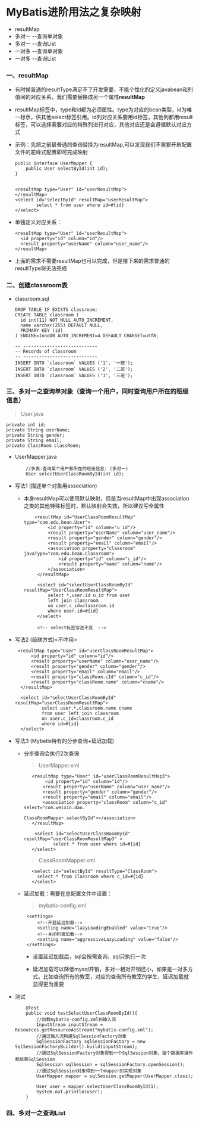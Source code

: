 # MyBatis进阶用法之复杂映射

* resultMap
* 多对一 --查询单对象
* 多对一 --查询List
* 一对多 --查询单对象
* 一对多 --查询List

### 一、resultMap

* 有时候普通的resultType满足不了开发需要，不能个性化的定义javabean和列值间的对应关系，我们需要替换成另一个属性**resultMap**

* resultMap标签中，type和id都为必须属性。type为对应的bean类型，id为唯一标示，供其他select标签引用。id列对应关系要用id标签，其他列都用result标签，可以选择需要对应的特殊列进行对应，其他对应还是会遵循默认对应方式

* 示例：先把之前最普通的查询替换为resultMap,可以发现我们不需要开启配置文件的驼峰式配置即可完成映射

      public interface UserMapper {
          public User selectById(int id);
      }
      

      <resultMap type="User" id="userResultMap">
      </resultMap>
      <select id="selectById" resultMap="userResultMap">
              select * from user where id=#{id}
      </select>

* 单独定义对应关系：

      <resultMap type="User" id="userResultMap">
        <id property="id" column="id"/>
        <result property="userName" column="user_name"/>
      </resultMap>

* 上面的需求不需要resultMap也可以完成，但是接下来的需求普通的resultType将无法完成

### 二、创建classroom表

* classroom.sql

      DROP TABLE IF EXISTS classroom;
      CREATE TABLE classroom (
        id int(11) NOT NULL AUTO_INCREMENT,
        name varchar(255) DEFAULT NULL,
        PRIMARY KEY (id)
      ) ENGINE=InnoDB AUTO_INCREMENT=4 DEFAULT CHARSET=utf8;

      -- ----------------------------
      -- Records of classroom
      -- ----------------------------
      INSERT INTO `classroom` VALUES ('1', '一班');
      INSERT INTO `classroom` VALUES ('2', '二班');
      INSERT INTO `classroom` VALUES ('3', '三班');

### 三、多对一之查询单对象（查询一个用户，同时查询用户所在的班级信息）

> User.java

    private int id;
    private String userName;
    private String gender;
    private String email;
    private ClassRoom classRoom;

* UserMapper.java

          //多表:查询某个用户和所在的班级信息: (多对一)
          User selectUserClassRoomById(int id);

* 写法1 (描述单个对象用association)

     * 本身resultMap可以使用默认映射，但是当resultMap中出现association之类的其他特殊标签时，默认映射会失效，所以建议写全属性

               <resultMap id="UserClassRoomResultMap" type="com.edu.bean.User">
                    <id property="id" column="u_id"/>
                    <result property="userName" column="user_name"/>
                    <result property="gender" column="gender"/>
                    <result property="email" column="email"/>
                    <association property="classroom" javaType="com.edu.bean.Classroom">
                        <id property="id" column="c_id"/>
                        <result property="name" column="name"/>
                    </association>
                </resultMap>

                <select id="selectUserClassRoomById" resultMap="UserClassRoomResultMap">
                    select *,user.id u_id from user
                    left join classroom
                    on user.c_id=classroom.id
                    where user.id=#{id}
                </select>

                <!-- select标签写法不变  -->

* 写法2 (级联方式)<不咋用>

       <resultMap type="User" id="userClassRoomResultMap">
            <id property="id" column="id"/>
            <result property="userName" column="user_name"/>
            <result property="gender" column="gender"/>
            <result property="email" column="email"/>
            <result property="classRoom.cId" column="c_id"/>
            <result property="classRoom.name" column="cname"/>
        </resultMap>

        <select id="selectUserClassRoomById" resultMap="userClassRoomResultMap">
                select user.*,classroom.name cname
                from user left join classroom
                on user.c_id=classroom.c_id
                where id=#{id}
        </select>

* 写法3 (Mybatis特有的分步查询+延迟加载)

     * 分步查询会执行2次查询 
     
          >UserMapper.xml

              <resultMap type="User" id="userClassRoomResultMap3">
                   <id property="id" column="id"/>
                  <result property="userName" column="user_name"/>
                  <result property="gender" column="gender"/>
                  <result property="email" column="email"/>
                  <association property="classRoom" column="c_id" select="com.weixin.dao.
                                                 ClassRoomMapper.selectById"></association>
              </resultMap>

               <select id="selectUserClassRoomById" resultMap="userClassRoomResultMap3" >
                      select * from user where id=#{id}
              </select>

          >ClassRoomMapper.xml

              <select id="selectById" resultType="ClassRoom">
                select * from classroom where c_id=#{id}
              </select>

     * 延迟加载：需要在总配置文件中设置：
     
          >mybatis-config.xml

            <settings>
                <!--开启延迟加载-->
                <setting name="lazyLoadingEnabled" value="true"/>
                <!--关闭积极加载-->
                <setting name="aggressiveLazyLoading" value="false"/>
            </settings>           
     
          * 设置延迟加载后，sql会按需查询，sql只执行一次
          
          * 延迟加载可以降低mysql开销，多对一相对开销还小，如果是一对多方式。比如查询所有的教室，对应的查询所有教室的学生，延迟加载就显得更为重要

* 测试

          @Test
          public void testSelectUserClassRoomById(){
              //加载mybatis-config.xml到输入流
              InputStream inputStream = Resources.getResourceAsStream("mybatis-config.xml");
              //通过输入流构建SqlSessionFactory对象
              SqlSessionFactory sqlSessionFactory = new SqlSessionFactoryBuilder().build(inputStream);
              //通过SqlSessionFactory对象得到一个SqlSession对象，每个数据库操作都依靠SqlSession
              SqlSession sqlSession = sqlSessionFactory.openSession();
              //通过SqlSession对象得到一个mapper的实现对象
              UserMapper mapper = sqlSession.getMapper(UserMapper.class);

              User user = mapper.selectUserClassRoomById(1);
              System.out.println(user);
          }

### 四、多对一之查询List




